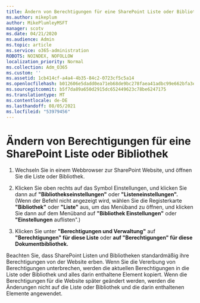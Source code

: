 ```yaml
---
title: Ändern von Berechtigungen für eine SharePoint Liste oder Bibliothek
ms.author: mikeplum
author: MikePlumleyMSFT
manager: scotv
ms.date: 04/21/2020
ms.audience: Admin
ms.topic: article
ms.service: o365-administration
ROBOTS: NOINDEX, NOFOLLOW
localization_priority: Normal
ms.collection: Adm_O365
ms.custom: ''
ms.assetid: 1cb414cf-a4a4-4b35-84c2-0723cf5c5a14
ms.openlocfilehash: b012606e5dadd0ea71eb68de9bc278faea41adbc99e662bfa3eea6653548c1a8
ms.sourcegitcommit: b5f7da89a650d2915dc652449623c78be6247175
ms.translationtype: MT
ms.contentlocale: de-DE
ms.lasthandoff: 08/05/2021
ms.locfileid: "53979456"
---
```

# <a name="change-permissions-for-a-sharepoint-list-or-library"></a>Ändern von Berechtigungen für eine SharePoint Liste oder Bibliothek

1. Wechseln Sie in einem Webbrowser zur SharePoint Website, und öffnen Sie die Liste oder Bibliothek.
    
2. Klicken Sie oben rechts auf das Symbol Einstellungen, und klicken Sie dann auf **"Bibliothekseinstellungen"** oder **"Listeneinstellungen".** (Wenn der Befehl nicht angezeigt wird, wählen Sie die Registerkarte **"Bibliothek"** oder **"Liste"** aus, um das Menüband zu öffnen, und klicken Sie dann auf dem Menüband auf **"Bibliothek Einstellungen"** oder **"Einstellungen** auflisten".) 
    
3. Klicken Sie unter **"Berechtigungen und Verwaltung"** auf **"Berechtigungen" für diese Liste** oder **auf "Berechtigungen" für diese Dokumentbibliothek.**
    
Beachten Sie, dass SharePoint Listen und Bibliotheken standardmäßig ihre Berechtigungen von der Website erben. Wenn Sie die Vererbung von Berechtigungen unterbrechen, werden die aktuellen Berechtigungen in die Liste oder Bibliothek und alles darin enthaltene Element kopiert. Wenn die Berechtigungen für die Website später geändert werden, werden die Änderungen nicht auf die Liste oder Bibliothek und die darin enthaltenen Elemente angewendet.
  

